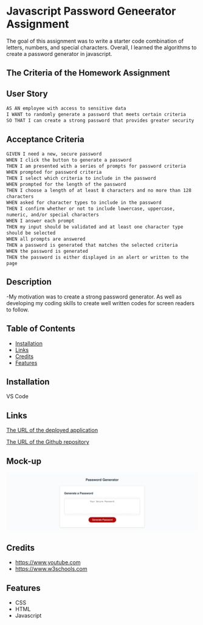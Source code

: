# Javascript Password Geneerator Assignment 
The goal of this assignment was to write a starter code combination of letters, numbers, and special characters. Overall, I learned the algorithms to create a password generator in javascript.
 
## The Criteria of the Homework Assignment
## User Story

```
AS AN employee with access to sensitive data
I WANT to randomly generate a password that meets certain criteria
SO THAT I can create a strong password that provides greater security
```

## Acceptance Criteria

```
GIVEN I need a new, secure password
WHEN I click the button to generate a password
THEN I am presented with a series of prompts for password criteria
WHEN prompted for password criteria
THEN I select which criteria to include in the password
WHEN prompted for the length of the password
THEN I choose a length of at least 8 characters and no more than 128 characters
WHEN asked for character types to include in the password
THEN I confirm whether or not to include lowercase, uppercase, numeric, and/or special characters
WHEN I answer each prompt
THEN my input should be validated and at least one character type should be selected
WHEN all prompts are answered
THEN a password is generated that matches the selected criteria
WHEN the password is generated
THEN the password is either displayed in an alert or written to the page
```





## Description
-My motivation was to create a strong password generator. As well as developing my coding skills to create well written codes for screen readers to follow.


## Table of Contents 

- [Installation](#installation)
- [Links](#links)
- [Credits](#credits)
- [Features](#features)



## Installation
VS Code

## Links

[The URL of the deployed application](https://kathylopez97.github.io/javascript-homework/)


[The URL of the Github repository](https://github.com/kathylopez97/javascript-homework)

## Mock-up
![javascript](hw.jpg)
## Credits
-  https://www.youtube.com
-  https://www.w3schools.com


## Features
- CSS
- HTML
- Javascript